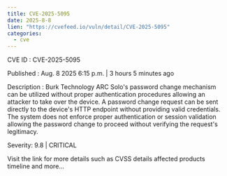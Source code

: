 ```yaml
--- 
title: CVE-2025-5095
date: 2025-8-8
lien: "https://cvefeed.io/vuln/detail/CVE-2025-5095"
categories:
  - cve
---
```


CVE ID : CVE-2025-5095

Published :  Aug. 8
2025
6:15 p.m. | 3 hours
5 minutes ago

Description : Burk Technology ARC Solo's password change mechanism can be utilized without proper 
authentication procedures
allowing an attacker to take over the device.
 A password change request can be sent directly to the device's HTTP 
endpoint without providing valid credentials. The system does not 
enforce proper authentication or session validation
allowing the 
password change to proceed without verifying the request's legitimacy.

Severity: 9.8 | CRITICAL

Visit the link for more details
such as CVSS details
affected products
timeline
and more...
